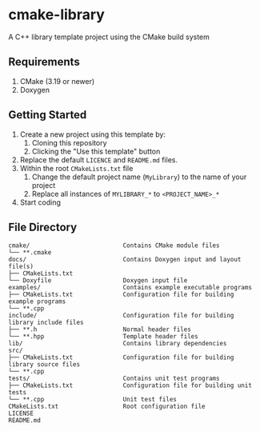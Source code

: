 ﻿# cmake-library
A C++ library template project using the CMake build system

## Requirements
1. CMake (3.19 or newer)
1. Doxygen

## Getting Started
1. Create a new project using this template by:
    1. Cloning this repository
    1. Clicking the "Use this template" button
1. Replace the default `LICENCE` and `README.md` files.
1. Within the root `CMakeLists.txt` file
    1. Change the default project name (`MyLibrary`) to the name of your project
    1. Replace all instances of `MYLIBRARY_*` to `<PROJECT_NAME>_*`
1. Start coding

## File Directory
```
cmake/                          Contains CMake module files
└── **.cmake        
docs/                           Contains Doxygen input and layout file(s)
├── CMakeLists.txt
└── Doxyfile                    Doxygen input file
examples/                       Contains example executable programs
├── CMakeLists.txt              Configuration file for building example programs
└── **.cpp
include/                        Configuration file for building library include files
├── **.h                        Normal header files
└── **.hpp                      Template header files
lib/                            Contains library dependencies
src/
├── CMakeLists.txt              Configuration file for building library source files
└── **.cpp
tests/                          Contains unit test programs
├── CMakeLists.txt              Configuration file for building unit tests
└── **.cpp                      Unit test files
CMakeLists.txt                  Root configuration file
LICENSE
README.md
```